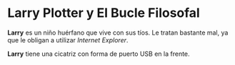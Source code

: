 # Larry Plotter y El Bucle Filosofal

**Larry** es un niño huérfano que vive con sus tíos. Le tratan bastante mal,
ya que le obligan a utilizar _Internet Explorer_.

**Larry** tiene una cicatriz con forma de puerto USB en la frente.

